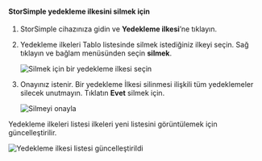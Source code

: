 
<!--author=alkohli last changed: 01/02/17-->

#### <a name="to-delete-a-storsimple-backup-policy"></a>StorSimple yedekleme ilkesini silmek için

1. StorSimple cihazınıza gidin ve **Yedekleme ilkesi**’ne tıklayın.

2. Yedekleme ilkeleri Tablo listesinde silmek istediğiniz ilkeyi seçin. Sağ tıklayın ve bağlam menüsünden seçin **silmek**.

    ![Silmek için bir yedekleme ilkesi seçin](./media/storsimple-8000-delete-backup-policy/deletebupol1.png)

3. Onayınız istenir. Bir yedekleme İlkesi silinmesi ilişkili tüm yedeklemeler silecek unutmayın. Tıklatın **Evet** silmek için.

    ![Silmeyi onayla](./media/storsimple-8000-delete-backup-policy/deletebupol2.png)

Yedekleme ilkeleri listesi ilkeleri yeni listesini görüntülemek için güncelleştirilir.

![Yedekleme ilkesi listesi güncelleştirildi](./media/storsimple-8000-delete-backup-policy/deletebupol5.png)